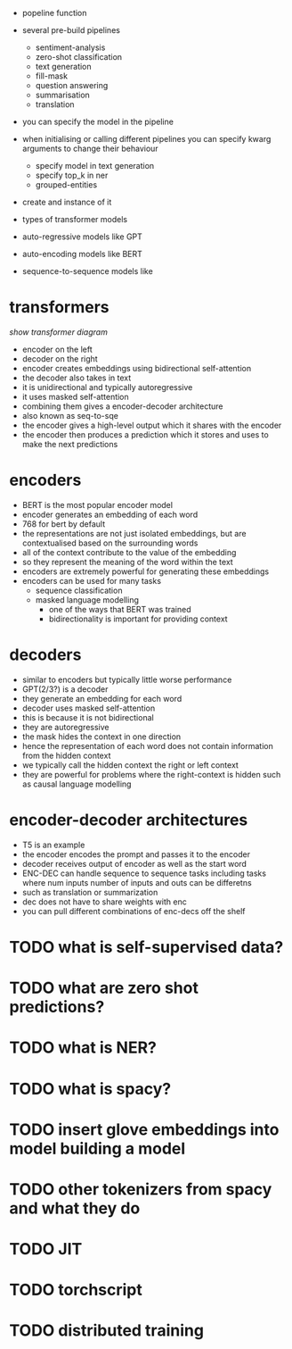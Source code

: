 - popeline function
- several pre-build pipelines
  - sentiment-analysis
  - zero-shot classification
  - text generation
  - fill-mask
  - question answering
  - summarisation
  - translation
- you can specify the model in the pipeline
- when initialising or calling different pipelines you can specify kwarg arguments to change their behaviour
  - specify model in text generation
  - specify top_k in ner
  - grouped-entities
- create and instance of it

- types of transformer models
- auto-regressive models like GPT
- auto-encoding models like BERT
- sequence-to-sequence models like

# transformers

_show transformer diagram_

- encoder on the left
- decoder on the right
- encoder creates embeddings using bidirectional self-attention
- the decoder also takes in text
- it is unidirectional and typically autoregressive
- it uses masked self-attention
- combining them gives a encoder-decoder architecture
- also known as seq-to-sqe
- the encoder gives a high-level output which it shares with the encoder
- the encoder then produces a prediction which it stores and uses to make the next predictions

# encoders

- BERT is the most popular encoder model
- encoder generates an embedding of each word
- 768 for bert by default
- the representations are not just isolated embeddings, but are contextualised based on the surrounding words
- all of the context contribute to the value of the embedding
- so they represent the meaning of the word within the text
- encoders are extremely powerful for generating these embeddings
- encoders can be used for many tasks
  - sequence classification
  - masked language modelling
    - one of the ways that BERT was trained
    - bidirectionality is important for providing context

# decoders

- similar to encoders but typically little worse performance
- GPT(2/3?) is a decoder
- they generate an embedding for each word
- decoder uses masked self-attention
- this is because it is not bidirectional
- they are autoregressive
- the mask hides the context in one direction
- hence the representation of each word does not contain information from the hidden context
- we typically call the hidden context the right or left context
- they are powerful for problems where the right-context is hidden such as causal language modelling

# encoder-decoder architectures

- T5 is an example
- the encoder encodes the prompt and passes it to the encoder
- decoder receives output of encoder as well as the start word
- ENC-DEC can handle sequence to sequence tasks including tasks where num inputs number of inputs and outs can be differetns
- such as translation or summarization
- dec does not have to share weights with enc
- you can pull different combinations of enc-decs off the shelf

# TODO what is self-supervised data?

# TODO what are zero shot predictions?

# TODO what is NER?

<!--
TODO remove below in place of huggingface replacing as standard
 # What is Torchtext?

- NLP datasets
- text processing pipelines
- NLP operators

## Datasets

#

# Typical workflow

- preprocessing
  - define in fields
- file loading
  - use tabularDataset
- bucket iterator for batching and padding
- numericalisation
- embedding lookup

# creating a dataset

- be careful of the deprecated docs which still show up in search

- build vocab from training dataset which was created from fields
  - sets a .vocab attribute of each field
- compare situations when you might build from iterator vs from tabular

  - iterator: many large files too big to open and store in RAM

- create iterators from BucketIterator
- why? so you can ierate through them and pad them

- using pretrained GloVE in build_vocab -->

# TODO what is spacy?

# TODO insert glove embeddings into model building a model

# TODO other tokenizers from spacy and what they do

# TODO JIT

# TODO torchscript

# TODO distributed training
